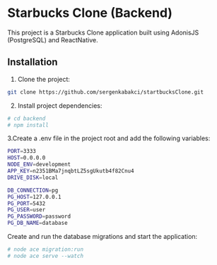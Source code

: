 # Starbucks Clone (Backend)

This project is a Starbucks Clone application built using AdonisJS (PostgreSQL) and ReactNative.

## Installation

1. Clone the project:

```bash
git clone https://github.com/sergenkabakci/startbucksClone.git
```

2. Install project dependencies:
```bash
# cd backend
# npm install
```

3.Create a .env file in the project root and add the following variables:

```bash
PORT=3333
HOST=0.0.0.0
NODE_ENV=development
APP_KEY=n2351BMa7jnqbtLZ5sgUkutb4f82Cnu4
DRIVE_DISK=local

DB_CONNECTION=pg
PG_HOST=127.0.0.1
PG_PORT=5432
PG_USER=user
PG_PASSWORD=password
PG_DB_NAME=database
```

Create and run the database migrations and start the application:

```bash
# node ace migration:run
# node ace serve --watch
```

